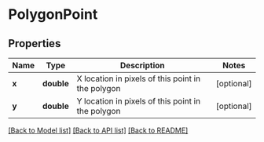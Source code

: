 # PolygonPoint

## Properties
Name | Type | Description | Notes
------------ | ------------- | ------------- | -------------
**x** | **double** | X location in pixels of this point in the polygon | [optional] 
**y** | **double** | Y location in pixels of this point in the polygon | [optional] 

[[Back to Model list]](../README.md#documentation-for-models) [[Back to API list]](../README.md#documentation-for-api-endpoints) [[Back to README]](../README.md)


